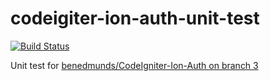 # codeigiter-ion-auth-unit-test
[![Build Status](https://travis-ci.org/lloricode/codeigiter-ion-auth-unit-test.svg?branch=develop)](https://travis-ci.org/lloricode/codeigiter-ion-auth-unit-test)

Unit test for [benedmunds/CodeIgniter-Ion-Auth on branch 3](https://github.com/benedmunds/CodeIgniter-Ion-Auth/tree/3)
